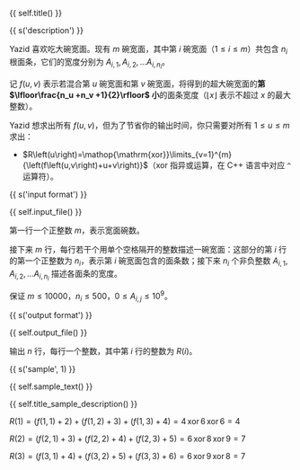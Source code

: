 {{ self.title() }}

{{ s('description') }}

Yazid 喜欢吃大碗宽面。现有 $m$ 碗宽面，其中第 $i$ 碗宽面（$1\leq i\leq m$）共包含 $n_i$ 根面条，它们的宽度分别为 $A_{i,1},A_{i,2},\dots A_{i,n_i}$。

记 $f\left( u,v\right)$ 表示若混合第 $u$ 碗宽面和第 $v$ 碗宽面，将得到的超大碗宽面的**第 $\lfloor\frac{n_u +n_v +1}{2}\rfloor$ 小**的面条宽度（$\lfloor x\rfloor$ 表示不超过 $x$ 的最大整数）。

Yazid 想求出所有 $f\left( u,v\right)$，但为了节省你的输出时间，你只需要对所有 $1\leq u\leq m$ 求出：

* $R\left(u\right)=\mathop{\mathrm{xor}}\limits_{v=1}^{m} {\left(f\left(u,v\right)+u+v\right)}$（$\mathrm{xor}$ 指异或运算，在 C++ 语言中对应 `^` 运算符）。

{{ s('input format') }}

{{ self.input_file() }}

第一行一个正整数 $m$，表示宽面碗数。

接下来 $m$ 行，每行若干个用单个空格隔开的整数描述一碗宽面：这部分的第 $i$ 行的第一个正整数为 $n_i$，表示第 $i$ 碗宽面包含的面条数；接下来 $n_i$ 个非负整数 $A_{i,1},A_{i,2},\dots A_{i,n_i}$ 描述各面条的宽度。

保证 $m\leq 10000$，$n_i\leq 500$，$0\leq A_{i,j}\leq 10^9$。

{{ s('output format') }}

{{ self.output_file() }}

输出 $n$ 行，每行一个整数，其中第 $i$ 行的整数为 $R\left(i\right)$。

{{ s('sample', 1) }}

{{ self.sample_text() }}

{{ self.title_sample_description() }}

$R\left(1\right)=\left(f\left(1,1\right)+2\right)+\left(f\left(1,2\right)+3\right)+\left(f\left(1,3\right)+4\right)=4\mathrm{ \, xor\, }6\mathrm{ \, xor\, }6=4$

$R\left(2\right)=\left(f\left(2,1\right)+3\right)+\left(f\left(2,2\right)+4\right)+\left(f\left(2,3\right)+5\right)=6\mathrm{ \, xor\, }8\mathrm{ \, xor\, }9=7$

$R\left(3\right)=\left(f\left(3,1\right)+4\right)+\left(f\left(3,2\right)+5\right)+\left(f\left(3,3\right)+6\right)=6\mathrm{ \, xor\, }9\mathrm{ \, xor\, }8=7$
